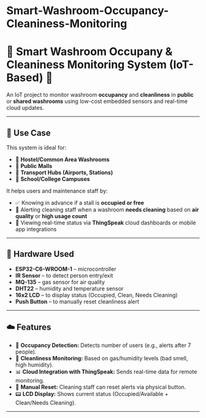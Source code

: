 # Smart-Washroom-Occupancy-Cleaniness-Monitoring
# 🚽 Smart Washroom Occupany & Cleaniness Monitoring System (IoT-Based) 📡

An IoT project to monitor washroom **occupancy** and **cleanliness** in **public** or **shared washrooms** using low-cost embedded sensors and real-time cloud updates.

---

## 🧠 Use Case

This system is ideal for:

- 🏢 **Hostel/Common Area Washrooms**
- 🏬 **Public Malls**
- 🚌 **Transport Hubs (Airports, Stations)**
- 🏫 **School/College Campuses**

It helps users and maintenance staff by:

- ✅ Knowing in advance if a stall is **occupied or free**
- 🚨 Alerting cleaning staff when a washroom **needs cleaning** based on **air quality** or **high usage count**
- 📱 Viewing real-time status via **ThingSpeak** cloud dashboards or mobile app integrations

---

## 🔧 Hardware Used

- **ESP32-C6-WROOM-1** – microcontroller
- **IR Sensor** – to detect person entry/exit
- **MQ-135** – gas sensor for air quality
- **DHT22** – humidity and temperature sensor
- **16x2 LCD** – to display status (Occupied, Clean, Needs Cleaning)
- **Push Button** – to manually reset cleanliness alert

---

## ☁️ Features

- 👤 **Occupancy Detection:** Detects number of users (e.g., alerts after 7 people).
- 🧼 **Cleanliness Monitoring:** Based on gas/humidity levels (bad smell, high humidity).
- 📊 **Cloud Integration with ThingSpeak:** Sends real-time data for remote monitoring.
- 🔁 **Manual Reset:** Cleaning staff can reset alerts via physical button.
- 📟 **LCD Display:** Shows current status (Occupied/Available + Clean/Needs Cleaning).

---


